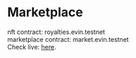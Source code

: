 # Marketplace

nft contract: royalties.evin.testnet<br>
marketplace contract: market.evin.testnet<br>
Check live: [here](https://warstilide49.github.io/token_marketplace/).
